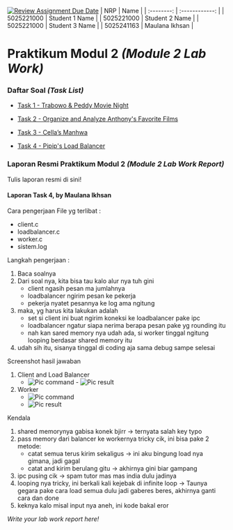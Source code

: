 [![Review Assignment Due Date](https://classroom.github.com/assets/deadline-readme-button-22041afd0340ce965d47ae6ef1cefeee28c7c493a6346c4f15d667ab976d596c.svg)](https://classroom.github.com/a/9LcL5VTQ)
|    NRP     |      Name      |
| :--------: | :------------: |
| 5025221000 | Student 1 Name |
| 5025221000 | Student 2 Name |
| 5025221000 | Student 3 Name |
| 5025241163 | Maulana Ikhsan |

# Praktikum Modul 2 _(Module 2 Lab Work)_

</div>

### Daftar Soal _(Task List)_

- [Task 1 - Trabowo & Peddy Movie Night](/task-1/)

- [Task 2 - Organize and Analyze Anthony's Favorite Films](/task-2/)

- [Task 3 - Cella’s Manhwa](/task-3/)

- [Task 4 - Pipip's Load Balancer](/task-4/)

### Laporan Resmi Praktikum Modul 2 _(Module 2 Lab Work Report)_

Tulis laporan resmi di sini!

#### Laporan Task 4, by Maulana Ikhsan
 Cara pengerjaan
 File yg terlibat :
 - client.c
 - loadbalancer.c
 - worker.c
 - sistem.log
 
 Langkah pengerjaan :
 1. Baca soalnya
 2. Dari soal nya, kita bisa tau kalo alur nya tuh gini
 	- client ngasih pesan ma jumlahnya
	- loadbalancer ngirim pesan ke pekerja
	- pekerja nyatet pesannya ke log ama ngitung
 3. maka, yg harus kita lakukan adalah
 	- set si client ini buat ngirim koneksi ke loadbalancer pake ipc
	- loadbalancer ngatur siapa nerima berapa pesan pake yg rounding itu
	- nah kan sared memory nya udah ada, si worker tinggal ngitung looping berdasar shared memory itu
 4. udah sih itu, sisanya tinggal di coding aja sama debug sampe selesai
 
 Screenshot hasil jawaban
  1. Client and Load Balancer
     - ![Pic command](https://github.com/Ichann-san/ss_sisop/blob/main/Screenshot%202025-04-24%20055758.png)
    - ![Pic result](https://github.com/Ichann-san/ss_sisop/blob/main/Screenshot%202025-04-24%20055811.png)
 2. Worker
     - ![Pic command](https://github.com/Ichann-san/ss_sisop/blob/main/Screenshot%202025-04-24%20055847.png)
    - ![Pic result](https://github.com/Ichann-san/ss_sisop/blob/main/Screenshot%202025-04-24%20055856.png)
 
 Kendala
 1. shared memorynya gabisa konek bjirr -> ternyata salah key typo
 2. pass memory dari balancer ke workernya tricky cik, ini bisa pake 2 metode:
     - catat semua terus kirim sekaligus -> ini aku bingung load nya gimana, jadi gagal
     - catat and kirim berulang gitu -> akhirnya gini biar gampang
 3. ipc pusing cik -> spam tutor mas mas india dulu jadinya
 4. looping nya tricky, ini berkali kali kejebak di infinite loop -> Taunya gegara pake cara load semua dulu jadi gaberes beres, akhirnya ganti cara dan done
 5. keknya kalo misal input nya aneh, ini kode bakal eror

_Write your lab work report here!_
